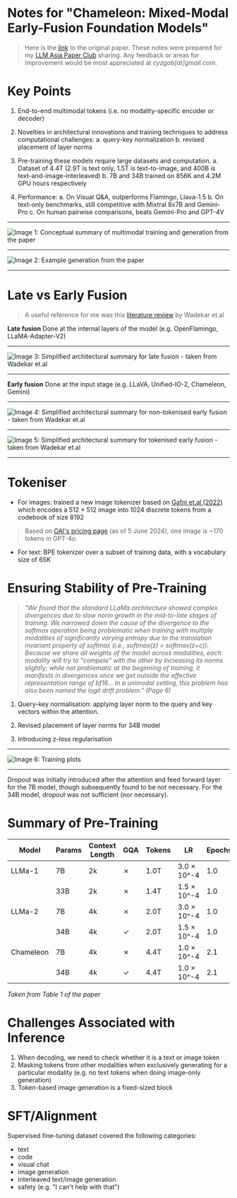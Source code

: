 # Notes for "Chameleon: Mixed-Modal Early-Fusion Foundation Models"

> Here is the [link](https://arxiv.org/abs/2405.09818) to the original paper. These notes were prepared for my [LLM Asia Paper Club](https://lu.ma/dcogesvb) sharing. Any feedback or areas for improvement would be most appreciated at _cyzgab[at]gmail.com_.

# Key Points

1. End-to-end multimodal tokens (i.e. no modality-specific encoder or decoder)

2. Novelties in architectural innovations and training techniques to address computational challenges:
    a. query-key normalization
    b. revised placement of layer norms

3. Pre-training these models require large datasets and computation. 
    a. Dataset of 4.4T (2.9T is text only, 1.5T is text-to-image, and 400B is text-and-image-interleaved)
    b. 7B and 34B trained on 856K and 4.2M GPU hours respectively

4. Performance:
    a. On Visual Q&A, outperforms Flamingo, Llava-1.5
    b. On text-only benchmarks, still competitive with Mixtral 8x7B and Gemini-Pro
    c. On human pairwise comparisons, beats Gemini-Pro and GPT-4V

___

![**Image 1:** Conceptual summary of multimodal training and generation from the paper](thumbnail.jpg)

___

![**Image 2:** Example generation from the paper](sample_generation.png)

___

# Late vs Early Fusion

> A useful reference for me was this [literature review](https://arxiv.org/abs/2405.17927) by Wadekar et.al

**Late fusion** Done at the internal layers of the model (e.g. OpenFlamingo, LLaMA-Adapter-V2)

___

![**Image 3:** Simplified architectural summary for late fusion - taken from Wadekar et.al](late_fusion_example.png)

___


**Early fusion** Done at the input stage (e.g. LLaVA, Unified-IO-2, Chameleon, Gemini)

___

![**Image 4:** Simplified architectural summary for non-tokenised early fusion - taken from Wadekar et.al](early_fusion_encoder.png)


___

![**Image 5:** Simplified architectural summary for tokenised early fusion - taken from Wadekar et.al](early_fusion_tokens.png)

___


# Tokeniser

- For images: trained a new image tokenizer based on [Gafni et.al (2022)](https://arxiv.org/abs/2203.13131) which encodes a 512 × 512 image into 1024 discrete tokens from a codebook of size 8192

> Based on [OAI's pricing page](https://openai.com/api/pricing/) (as of 5 June 2024), one image is ~170 tokens in GPT-4o.

- For text: BPE tokenizer over a subset of training data, with a vocabulary size of 65K

# Ensuring Stability of Pre-Training

> _"We found that the standard LLaMa architecture showed complex divergences due to slow norm growth in the mid-to-late stages of training. We narrowed down the cause of the divergence to the softmax operation being problematic when training with multiple modalities of significantly varying entropy due to the translation invariant property of softmax (i.e., softmax(z) = softmax(z+c)). Because we share all weights of the model across modalities, each modality will try to "compete" with the other by increasing its norms slightly; while not problematic at the beginning of training, it manifests in divergences once we get outside the effective representation range of bf16... In a unimodal setting, this problem has also been named the logit drift problem." (Page 6)_

1. Query-key normalisation: applying layer norm to the query and key vectors within the attention.

2. Revised placement of layer norms for 34B model 

3. Introducing z-loss regularisation 

___

![**Image 6:** Training plots](training_plots.png)

___


Dropout was initially introduced after the attention and feed forward layer for the 7B model, though subsequently found to be not necessary. For the 34B model, dropout was not sufficient (nor necessary). 

# Summary of Pre-Training

| Model      | Params | Context Length | GQA | Tokens | LR            | Epochs | Dropout | Zloss  | Qknorm |
|------------|--------|----------------|-----|--------|---------------|--------|---------|--------|--------|
| LLMa-1     | 7B     | 2k             | ✗   | 1.0T   | 3.0 × 10^-4   | 1.0    | 0.0     | 0.0    | ✗      |
|            | 33B    | 2k             | ✗   | 1.4T   | 1.5 × 10^-4   | 1.0    | 0.0     | 0.0    | ✗      |
| LLMa-2     | 7B     | 4k             | ✗   | 2.0T   | 3.0 × 10^-4   | 1.0    | 0.0     | 0.0    | ✗      |
|            | 34B    | 4k             | ✓   | 2.0T   | 1.5 × 10^-4   | 1.0    | 0.0     | 0.0    | ✗      |
| Chameleon  | 7B     | 4k             | ✗   | 4.4T   | 1.0 × 10^-4   | 2.1    | 0.1     | 10^-5  | ✓      |
|            | 34B    | 4k             | ✓   | 4.4T   | 1.0 × 10^-4   | 2.1    | 0.0     | 10^-5  | ✓      |

_Taken from Table 1 of the paper_


# Challenges Associated with Inference

1. When decoding, we need to check whether it is a text or image token
2. Masking tokens from other modalities when exclusively generating for a particular modality (e.g. no text tokens when doing image-only generation)
3. Token-based image generation is a fixed-sized block

# SFT/Alignment

Supervised fine-tuning dataset covered the following categories:

- text
- code
- visual chat
- image generation
- interleaved text/image generation
- safety (e.g. "I can't help with that") 